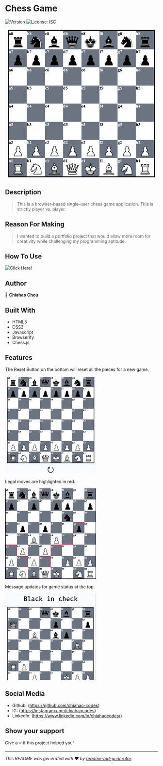 <h1>Chess Game</h1>
<p>
  <img alt="Version" src="https://img.shields.io/badge/version-1-blue.svg?cacheSeconds=2592000" />
  <a href="#" target="_blank">
    <img alt="License: ISC" src="https://img.shields.io/badge/License-ISC-yellow.svg" />
  </a>
</p>


<picture><img alt="chess_screenshot" src= "./assets/images/chess_pic1.png"></picture>


## Description
> This is a browser-based single-user chess game application. This is strictly player vs. player.


## Reason For Making
>  I wanted to build a portfolio project that would allow more room for creativity while challenging my programming aptitude.


## How To Use
![Click Here!](https://chiahao-codes.github.io/chess/)


## Author
👤 **Chiahao Chou**


## Built With
* HTML5
* CSS3
* Javascript
* Browserify
* Chess.js


## Features
<p>The Reset Button on the bottom will reset all the pieces for a new game.<p>
<picture><img alt="chess reset button screenshot" src="./assets/images/chess_pic2.png"></picture>



<p>Legal moves are highlighted in red.<p>
<picture><img alt="chess reset button screenshot" src="./assets/images/chess_pic3.png"></picture>



<p>Message updates for game status at the top.<p>
<picture><img alt="chess reset button screenshot" src="./assets/images/chess_pic4.png"></picture>


## Social Media
* Github: (https://github.com/chiahao-codes)
* IG: (https://instagram.com/chiahaocodes)
* LinkedIn: (https://www.linkedin.com/in/chiahaocodes/)


## Show your support
Give a ⭐️ if this project helped you!

***
_This README was generated with ❤️ by [readme-md-generator](https://github.com/kefranabg/readme-md-generator)_